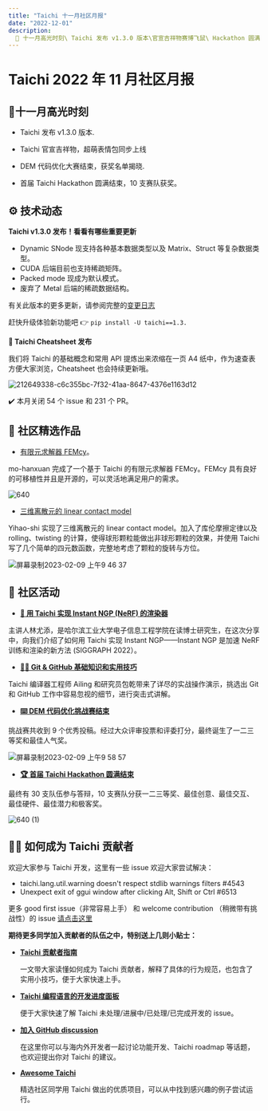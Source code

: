 ```yaml
---
title: "Taichi 十一月社区月报"
date: "2022-12-01"
description:
  📌 十一月高光时刻\ Taichi 发布 v1.3.0 版本\官宣吉祥物赛博飞鼠\ Hackathon 圆满完赛
---
```


# Taichi 2022 年 11 月社区月报

## 📌十一月高光时刻

- Taichi 发布 v1.3.0 版本.

- Taichi 官宣吉祥物，超萌表情包同步上线

- DEM 代码优化大赛结束，获奖名单揭晓.

- 首届 Taichi Hackathon 圆满结束，10 支赛队获奖。


##  ⚙️ 技术动态

**Taichi v1.3.0 发布！看看有哪些重要更新**

- Dynamic SNode 现支持各种基本数据类型以及 Matrix、Struct 等复杂数据类型。
- CUDA 后端目前也支持稀疏矩阵。
- Packed mode 现成为默认模式。
- 废弃了 Metal 后端的稀疏数据结构。

有关此版本的更多更新，请参阅完整的[变更日志](github.com/taichi-dev/taichi/releases/tag/v1.3.0)

赶快升级体验新功能吧 👉 `pip install -U taichi==1.3.`


**📃 Taichi Cheatsheet 发布**

我们将 Taichi 的基础概念和常用 API 提炼出来浓缩在一页 A4 纸中，作为速查表方便大家浏览，Cheatsheet 也会持续更新哦。

![212649338-c6c355bc-7f32-41aa-8647-4376e1163d12](https://user-images.githubusercontent.com/124654014/217705261-f2d6849d-442c-422e-9001-32772b1bd6d8.png)

✔️ 本月关闭 54 个 issue 和 231 个 PR。

## 🌟 社区精选作品

- [有限元求解器 FEMcy](github.com/mo-hanxuan/FEMcy)。

mo-hanxuan 完成了一个基于 Taichi 的有限元求解器 FEMcy。FEMcy 具有良好的可移植性并且是开源的，可以灵活地满足用户的需求。
  
![640](https://user-images.githubusercontent.com/124654014/217705579-17d072e7-c5b1-42fb-a84d-b4e8c61d0607.gif)
  
- [三维离散元的 linear contact model](github.com/Yihao-Shi/TaichiDEM/tree/version-updated)

Yihao-shi 实现了三维离散元的 linear contact model。加入了库伦摩擦定律以及 rolling、twisting 的计算，使得球形颗粒能做出非球形颗粒的效果，并使用 Taichi 写了几个简单的四元数函数，完整地考虑了颗粒的旋转与方位。

![屏幕录制2023-02-09 上午9 46 37](https://user-images.githubusercontent.com/124654014/217714364-341564b5-b42a-41f8-95b4-9bef6506eb82.gif)


## 📢 社区活动

- **[🔵 用 Taichi 实现 Instant NGP (NeRF) 的渲染器](forum.taichi-lang.cn/t/topic/3368)**

主讲人林尤添，是哈尔滨工业大学电子信息工程学院在读博士研究生，在这次分享中，向我们介绍了如何用 Taichi 实现 Instant NGP——Instant NGP 是加速 NeRF 训练和渲染的新方法 (SIGGRAPH 2022）。

- **[👨‍🏫 Git & GitHub 基础知识和实用技巧](forum.taichi-lang.cn/t/topic/3368)**

Taichi 编译器工程师 Ailing 和研究员包乾带来了详尽的实战操作演示，挑选出 Git 和 GitHub 工作中容易忽视的细节，进行突击式讲解。

- **[⌨️ DEM 代码优化挑战赛结束](https://mp.weixin.qq.com/s/07RRRp3knjqSwQaGDQKtLA)**

挑战赛共收到 9 个优秀投稿。经过大众评审投票和评委打分，最终诞生了一二三等奖和最佳人气奖。

![屏幕录制2023-02-09 上午9 58 57](https://user-images.githubusercontent.com/124654014/217713869-db5fcc67-f741-418a-bfd1-73afb7e7961c.gif)

- **[🏆 首届 Taichi Hackathon 圆满结束](https://mp.weixin.qq.com/s/S02iUxsw1PJagwsdhWVKlQ)**

最终有 30 支队伍参与答辩，10 支赛队分获一二三等奖、最佳创意、最佳交互、最佳硬件、最佳潜力和极客奖。

![640 (1)](https://user-images.githubusercontent.com/124654014/217713981-c95a17ae-773b-4772-b4a7-dfc5b3e251ea.gif)


## 🧑‍💻 如何成为 Taichi 贡献者

欢迎大家参与 Taichi 开发，这里有一些 issue 欢迎大家尝试解决：
- taichi.lang.util.warning doesn't respect stdlib warnings filters #4543
- Unexpect exit of ggui window after clicking Alt, Shift or Ctrl  #6513

更多 good first issue（非常容易上手） 和  welcome contribution （稍微带有挑战性）的 issue [请点击这里](github.com/taichi-dev/taichi/contribute)

**期待更多同学加入贡献者的队伍之中，特别送上几则小贴士：**

- **[Taichi 贡献者指南](https://docs.taichi-lang.org/docs/contributor_guide)**
 
   一文带大家读懂如何成为 Taichi 贡献者，解释了具体的行为规范，也包含了实用小技巧，便于大家快速上手。
   
 - **[Taichi 编程语言的开发进度面板](https://github.com/orgs/taichi-dev/projects/1)**
 
   便于大家快速了解 Taichi 未处理/进展中/已处理/已完成开发的 issue。 
   
 - **[加入 GitHub discussion](https://github.com/taichi-dev/taichi/discussions)**
 
   在这里你可以与海内外开发者一起讨论功能开发、Taichi roadmap 等话题，也欢迎提出你对 Taichi 的建议。
 
 - **[Awesome Taichi](https://github.com/taichi-dev/awesome-taichi)**
 
   精选社区同学用 Taichi 做出的优质项目，可以从中找到感兴趣的例子尝试运行。 
